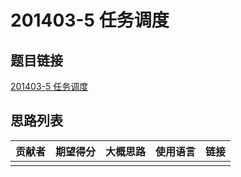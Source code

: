 # 201403-5 任务调度

## 题目链接

[201403-5 任务调度](http://118.190.20.162/view.page?gpid=T6)

## 思路列表

| 贡献者 | 期望得分 | 大概思路 | 使用语言 | 链接 |
| :-: | :-: | :-: | :-: | :-: | 
|  |  |  |  |  |
